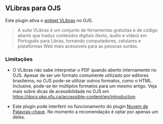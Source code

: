## VLibras para OJS
Este plugin ativa o [widget VLibras](https://vlibras.gov.br/) no OJS.

> A suite VLibras é um conjunto de ferramentas gratuitas e de código aberto que traduz conteúdos digitais (texto, áudio e vídeo) em Português para Libras, tornando computadores, celulares e plataformas Web mais acessíveis para as pessoas surdas.

### Limitações
* O VLibras não sabe interpretar o PDF quando aberto internamente no OJS. Apesar de ser um formato comumente utilizado por editores brasileiros, no OJS pode-se utilizar outros formatos, como o HTML. Inclusive, pode-se ter múltiplos formatos para um mesmo artigo. Veja mais sobre dicas de acessibilidade no OJS em <https://docs.pkp.sfu.ca/accessible-content/en/introduction>

* Este plugin pode interferir no funcionamento do plugin [Nuvem de Palavras-chave](https://github.com/lepidus/keywordCloud/). No momento a recomendação é optar por apenas um deles.
